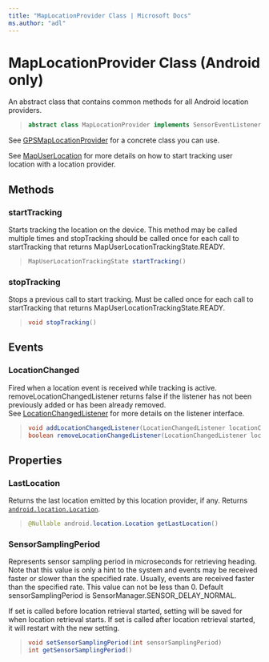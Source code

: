 ```yaml
---
title: "MapLocationProvider Class | Microsoft Docs"
ms.author: "adl"
---
```


# MapLocationProvider Class (Android only)

An abstract class that contains common methods for all Android location providers. 

>```java
> abstract class MapLocationProvider implements SensorEventListener
>```

See [GPSMapLocationProvider](gpsmaplocationprovider-class.md) for a concrete class you can use.

See [MapUserLocation](../mapuserlocation-class.md) for more details on how to start tracking user location with a location provider.

## Methods

### startTracking

Starts tracking the location on the device. This method may be called multiple times and stopTracking should be called once for each call to startTracking that returns MapUserLocationTrackingState.READY.

>```java
> MapUserLocationTrackingState startTracking()
>```

### stopTracking

Stops a previous call to start tracking. Must be called once for each call to startTracking that returns MapUserLocationTrackingState.READY.

>```java
> void stopTracking()
>```

## Events

### LocationChanged

Fired when a location event is received while tracking is active.  
removeLocationChangedListener returns false if the listener has not been previously added or has been already removed.  
See [LocationChangedListener](locationchangedlistener-interface.md) for more details on the listener interface.

>```java
> void addLocationChangedListener(LocationChangedListener locationChangedListener)
> boolean removeLocationChangedListener(LocationChangedListener locationChangedListener)
>```

## Properties

### LastLocation

Returns the last location emitted by this location provider, if any. Returns [`android.location.Location`](https://developer.android.com/reference/android/location/Location).
>```java
> @Nullable android.location.Location getLastLocation()
>```

### SensorSamplingPeriod

Represents sensor sampling period in microseconds for retrieving heading. Note that this value is only a hint to the system and events may be received faster or slower than the specified rate. Usually, events are received faster than the specified rate. This value can not be less than 0. Default sensorSamplingPeriod is SensorManager.SENSOR_DELAY_NORMAL.

If set is called before location retrieval started, setting will be saved for when location retrieval starts. If set is called after location retrieval started, it will restart with the new setting.
>```java
> void setSensorSamplingPeriod(int sensorSamplingPeriod)
> int getSensorSamplingPeriod()
>```

